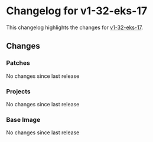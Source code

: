 # Changelog for v1-32-eks-17

This changelog highlights the changes for [v1-32-eks-17](https://github.com/aws/eks-distro/tree/v1-32-eks-17).

## Changes

### Patches
No changes since last release

### Projects
No changes since last release

### Base Image
No changes since last release

